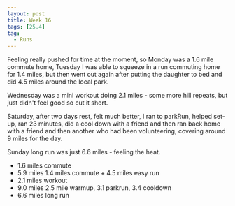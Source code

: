 ```yaml
---
layout: post
title: Week 16
tags: [25.4]
tag:
  - Runs
---
```


Feeling really pushed for time at the moment, so Monday was a 1.6 mile commute home, Tuesday I was able to squeeze in a run commuting home for 1.4 miles, but then went out again after putting the daughter to bed and did 4.5 miles around the local park.

Wednesday was a mini workout doing 2.1 miles - some more hill repeats, but just didn't feel good so cut it short.

Saturday, after two days rest, felt much better, I ran to parkRun, helped set-up, ran 23 minutes, did a cool down with a friend and then ran back home with a friend and then another who had been volunteering, covering around 9 miles for the day.

Sunday long run was just 6.6 miles - feeling the heat.

* 1.6 miles commute
* 5.9 miles 1.4 miles commute + 4.5 miles easy run
* 2.1 miles workout
* 9.0 miles 2.5 mile warmup, 3.1 parkrun, 3.4 cooldown
* 6.6 miles long run
